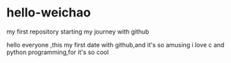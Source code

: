 # hello-weichao
my first repository starting my journey with github

hello everyone ,this my first date with github,and it's so amusing
i love c and python programming,for it's so cool
